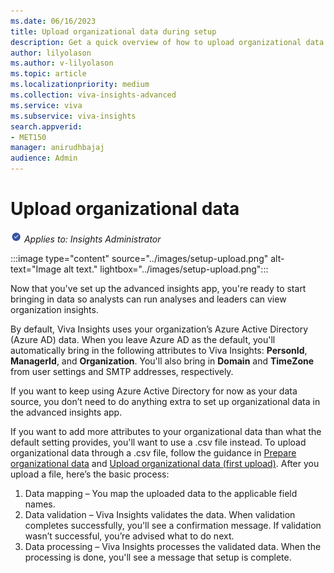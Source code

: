 ```yaml
---
ms.date: 06/16/2023
title: Upload organizational data during setup
description: Get a quick overview of how to upload organizational data as part of setup
author: lilyolason
ms.author: v-lilyolason
ms.topic: article
ms.localizationpriority: medium 
ms.collection: viva-insights-advanced 
ms.service: viva 
ms.subservice: viva-insights 
search.appverid: 
- MET150 
manager: anirudhbajaj
audience: Admin
---
```


# Upload organizational data

![insights admin](../images/applies-to-insights-admin.png) *Applies to: Insights Administrator*

:::image type="content" source="../images/setup-upload.png" alt-text="Image alt text." lightbox="../images/setup-upload.png":::

Now that you've set up the advanced insights app, you're ready to start bringing in data so analysts can run analyses and leaders can view organization insights.

By default, Viva Insights uses your organization’s Azure Active Directory (Azure AD) data. When you leave Azure AD as the default, you'll automatically bring in the following attributes to Viva Insights: **PersonId**, **ManagerId**, and **Organization**. You'll also bring in **Domain** and **TimeZone** from user settings and SMTP addresses, respectively.

If you want to keep using Azure Active Directory for now as your data source, you don’t need to do anything extra to set up organizational data in the advanced insights app.

If you want to add more attributes to your organizational data than what the default setting provides, you'll want to use a .csv file instead. To upload organizational data through a .csv file, follow the guidance in [Prepare organizational data](../admin/prepare-org-data.md) and [Upload organizational data (first upload)](../admin/upload-org-data-first.md). After you upload a file, here’s the basic process:

1. Data mapping – You map the uploaded data to the applicable field names. 
1. Data validation – Viva Insights validates the data. When validation completes successfully, you'll see a confirmation message. If validation wasn’t successful, you’re  advised what to do next. 
1. Data processing – Viva Insights processes the validated data. When the processing is done, you'll see a message that setup is complete.